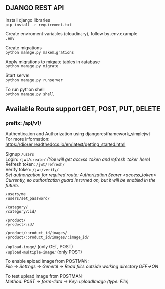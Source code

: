 ## DJANGO REST API

Install django libraries <br />
```pip install -r requirement.txt```

Create enviroment variables (cloudinary), follow by .env.example <br />
```.env```

Create migrations <br />
```python manage.py makemigrations```

Apply migrations to migrate tables in database <br />
```python manage.py migrate```

Start server <br />
```python manage.py runserver```

To run python shell <br />
```python manage.py shell```

## Available Route support GET, POST, PUT, DELETE
### prefix: /api/v1/

Authentication and Authorization using djangorestframework_simplejwt<br />
For more information: https://djoser.readthedocs.io/en/latest/getting_started.html

Signup ```/users```<br />
Login: ```/jwt/create/``` *(You will get access_token and refresh_token here)*<br />
Refresh token: ```/jwt/refresh/```<br />
Verify token: ```/jwt/verify/```<br />
*Set authorization for required route: Authorization Bearer <access_token>*<br />
*Currently, no authorization guard is turned on, but it will be enabled in the future.*

```/users/me```<br />
```/users/set_password/```<br />

```/category/```<br />
```/category/:id/```<br />

```/product/```<br />
```/product/:id/```<br />

```/product/:product_id/images/```<br />
```/product/:product_id/images/:image_id/```<br />

```/upload-image/``` (only GET, POST)<br />
```/upload-multiple-image/``` (only POST)<br />

To enable upload image from POSTMAN: <br />
*File -> Settings -> General -> Read files outside working directory OFF->ON*<br />

To test upload image from POSTMAN: <br />
*Method: POST -> form-data -> Key: uploadImage (type: File)*